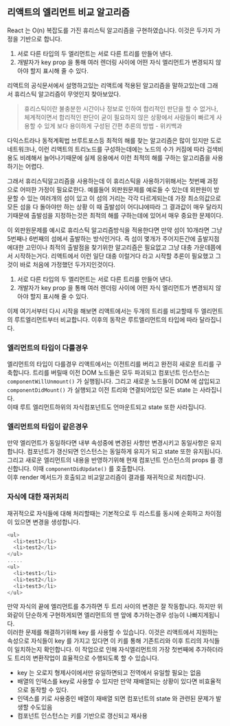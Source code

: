 ## 리액트의 엘리먼트 비교 알고리즘
React 는 O(n) 복잡도를 가진 휴리스틱 알고리즘을 구현하였습니다. 이것은 두가지 가정을 기반으로 합니다. 

1. 서로 다른 타입의 두 엘리먼트는 서로 다른 트리를 만들어 낸다.   
2. 개발자가 key prop 을 통해 여러 렌더링 사이에 어떤 자식 엘리먼트가 변경되지 않아야 할지 표시해 줄 수 있다.  

리액트의 공식문서에서 설명하고있는 리액트에 적용된 알고리즘을 말하고있는데 그래서 휴리스틱 알고리즘이 무엇인지 찾아보았다.

>휴리스틱이란 불충분한 시간이나 정보로 인하여 합리적인 판단을 할 수 없거나, 체계적이면서 합리적인 판단이 굳이 필요하지 않은 상황에서 사람들이 빠르게 사용할 수 있게 보다 용이하게 구성된 간편 추론의 방법 - 위키백과  


다익스트라나 동적계획법 브루트포스등 최적의 해를 찾는 알고리즘은 많이 있지만 도로네트워크나, 이런 리액트의 트리노드를 구성하는데에는 노드의 수가 커짐에 따라 검색비용도 비례해서 늘어나기때문에 실제 응용에서 이런 최적의 해를 구하는 알고리즘을 사용하기는 어렵다.
  
그래서 휴리스틱알고리즘을 사용하는데 이 휴리스틱을 사용하기위해서는 첫번째 과정으로 어떠한 가정이 필요로한다. 예를들어 외판원문제를 예로들 수 있는데 외판원이 방문할 수 있는 여러개의 섬이 있고 이 섬의 거리는 각각 다르게되는데 가장 최소의값으로 모든 섬을 다 돌아야만 하는 상황 이 때 출발섬이 어디냐에따라 그 결과값이 매우 달라지기때문에 출발섬을 지정하는것은 최적의 해를 구하는데에 있어서 매우 중요한 문제이다.
  
이 외판원문제를 예시로 휴리스틱 알고리즘방식을 적용한다면 만약 섬이 10개라면 그냥 5번째나 6번째의 섬에서 출발하는 방식인거다. 즉 섬이 몇개가 주어지든간에 출발지점에대한 고민이나 최적의 출발점을 찾기위한 알고리즘은 필요없고 그냥 대충 가운데쯤에서 시작하는거다.
리액트에서 이런 일단 대충 이럴거다 라고 시작할 추론이 필요했고 그것이 바로 처음에 가정했던 두가지인것이다.
  
1. 서로 다른 타입의 두 엘리먼트는 서로 다른 트리를 만들어 낸다.  
2. 개발자가 key prop 을 통해 여러 렌더링 사이에 어떤 자식 엘리먼트가 변경되지 않아야 할지 표시해 줄 수 있다.  

이제 여기서부터 다시 시작을 해보면 리액트에서는 두개의 트리를 비교할때 두 엘리먼트의 루트엘리먼트부터 비교합니다. 이후의 동작은 루트엘리먼트의 타입에 따라 달라집니다.

### 엘리먼트의 타입이 다를경우
엘리먼트의 타입이 다를경우 리액트에서는 이전트리를 버리고 완전히 새로운 트리를 구축합니다. 트리를 버릴때 이전 DOM 노드들은 모두 파괴되고 컴포넌트 인스턴스는 `componentWillUnmount()` 가 실행됩니다. 그리고 새로운 노드들이 DOM 에 삽입되고 `componentDidMount()` 가 실행되고 이전 트리와 연결되어있던 모든 state 는 사라집니다.  
이때 루트 엘리먼트하위의 자식컴포넌트도 언마운트되고 state 또한 사라집니다.

### 엘리먼트의 타입이 같은경우
만약 엘리먼트가 동일하다면 내부 속성중에 변경된 사항만 변경시키고 동일사항은 유지합니다. 컴포넌트가 갱신되면 인스턴스는 동일하게 유지가 되고 state 또한 유지됩니다. 그리고 새로운 엘리먼트의 내용을 반영하기위해 현재 컴포넌트 인스턴스의 props 를 갱신합니다. 이때 `componentDidUpdate()` 를 호출합니다.  
이후 render 메서드가 호출되고 비교알고리즘이 결과를 재귀적으로 처리합니다.


### 자식에 대한 재귀처리
재귀적으로 자식들에 대해 처리할때는 기본적으로 두 리스트를 동시에 순회하고 차이점이 있으면 변경을 생성합니다.
```js
<ul>
  <li>test1</li>
  <li>test2</li>
</ul>
.....
<ul>
  <li>test1</li>
  <li>test2</li>
  <li>test3</li>
</ul>
```
만약 자식의 끝에 엘리먼트를 추가하면 두 트리 사이의 변경은 잘 작동합니다. 하지만 위와같이 단순하게 구현하게되면 엘리먼트의 맨 앞에 추가하는경우 성능이 나빠지게됩니다.  
이러한 문제를 해결하기위해 key 를 사용할 수 있습니다. 이것은 리액트에서 지원하는 속성으로 자식들이 key 를 가지고 있다면 이 키를 통해 기존트리와 이후 트리의 자식들이 일치하는지 확인합니다. 이 작업으로 인해 자식엘리먼트의 가장 첫번째에 추가하더라도 트리의 변환작업이 효율적으로 수행되도록 할 수 있습니다.  
  
- key 는 오로지 형제사이에서만 유일하면되고 전역에서 유일할 필요는 없음
- 배열의 인덱스를 key로 사용할 수 있지만 만약 재배열되는 상황이 있다면 비효율적으로 동작할 수 있다.  
- 인덱스를 키로 사용중인 배열이 재배열 되면 컴포넌트의 state 와 관련된 문제가 발생할 수도있음
- 컴포넌트 인스턴스는 키를 기반으로 갱신되고 재사용